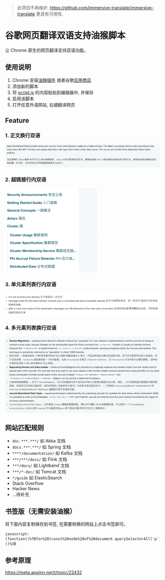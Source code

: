 > 此项目不再维护, https://github.com/immersive-translate/immersive-translate 更具有可用性.

# 谷歌网页翻译双语支持油猴脚本

让 Chrome 原生的网页翻译支持双语功能。

## 使用说明

1. Chrome 安装[油猴插件]('https://www.tampermonkey.net/') 或者谷歌[应用商店]('https://chrome.google.com/webstore/detail/tampermonkey/dhdgffkkebhmkfjojejmpbldmpobfkfo?hl=zh-CN')
2. 添加新的脚本
3. 将 [script.js](./script.js) 的内容粘贴到编辑器中, 并保存
4. 启用该脚本
5. 打开任意外语网站, 右键翻译网页

## Feature

### 1. 正文换行双语

![正文](/img/content.png)

### 2. 超链接行内双语

![超链接](/img/link.png)

### 3. 单元素列表行内双语

![列表](/img/tab-single.png)

### 4. 多元素列表换行双语

![多元素列表](/img/tab-multiple.png)


## 网站匹配规则

- `doc.***.***/`  如 Akka 文档
- `docs.***.***/` 如 Spring 文档
- `****/documentation/` 如 Kafka 文档
- `***/***/docs/` 如 Flink 文档
- `***/docs/` 如 Lightbend 文档
- `***/*-doc/` 如 Tomcat 文档
- `*/guide` 如 ElasticSearch
- Stack Overflow
- Hacker News
- ...待补充

## 书签版（无需安装油猴）

将下面内容复制保存到书签, 在需要转换的网站上点击书签即可。

```url
javascript:(function()%7Bfor%20(const%20node%20of%20document.querySelectorAll('p'))%20%7B%0A%20%20%20%20const%20copy%20%3D%20document.createElement(node.nodeName)%3B%0A%20%20%20%20copy.textContent%20%3D%20node.textContent%3B%0A%20%20%20%20node.parentElement.insertBefore(copy%2C%20node.nextElementSibling)%3B%0A%20%20%20%20node.setAttribute('translate'%2C%20'no')%3B%0A%7D%7D)()%3B
```


## 参考原理

https://meta.appinn.net/t/topic/22432

